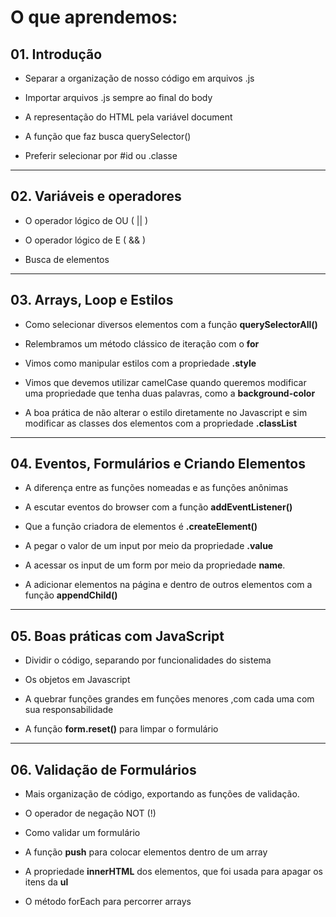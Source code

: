 # O que aprendemos:

## 01. Introdução

- Separar a organização de nosso código em arquivos .js

- Importar arquivos .js sempre ao final do body

- A representação do HTML pela variável document

- A função que faz busca querySelector()

- Preferir selecionar por #id ou .classe

- - -

## 02. Variáveis e operadores

- O operador lógico de OU ( || )

- O operador lógico de E ( && )

- Busca de elementos

- - -

## 03. Arrays, Loop e Estilos

- Como selecionar diversos elementos com a função **querySelectorAll()**

- Relembramos um método clássico de iteração com o **for**

- Vimos como manipular estilos com a propriedade **.style**

- Vimos que devemos utilizar camelCase quando queremos modificar uma propriedade que tenha duas palavras, como a **background-color**

- A boa prática de não alterar o estilo diretamente no Javascript e sim modificar as classes dos elementos com a propriedade **.classList**

- - -

## 04. Eventos, Formulários e Criando Elementos

- A diferença entre as funções nomeadas e as funções anônimas

- A escutar eventos do browser com a função **addEventListener()**

- Que a função criadora de elementos é **.createElement()**

- A pegar o valor de um input por meio da propriedade **.value**

- A acessar os input de um form por meio da propriedade **name**.

- A adicionar elementos na página e dentro de outros elementos com a função **appendChild()**

- - -

## 05. Boas práticas com JavaScript

- Dividir o código, separando por funcionalidades do sistema

- Os objetos em Javascript

- A quebrar funções grandes em funções menores ,com cada uma com sua responsabilidade

- A função **form.reset()** para limpar o formulário

- - -

## 06. Validação de Formulários

- Mais organização de código, exportando as funções de validação.

- O operador de negação NOT (!)

- Como validar um formulário

- A função **push** para colocar elementos dentro de um array

- A propriedade **innerHTML** dos elementos, que foi usada para apagar os itens da **ul**

- O método forEach para percorrer arrays
